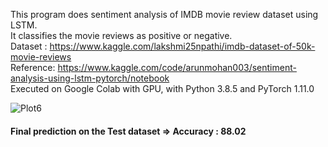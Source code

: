 
This program does sentiment analysis of IMDB movie review dataset using LSTM.  
It classifies the movie reviews as positive or negative.  
Dataset : https://www.kaggle.com/lakshmi25npathi/imdb-dataset-of-50k-movie-reviews  
Reference: https://www.kaggle.com/code/arunmohan003/sentiment-analysis-using-lstm-pytorch/notebook  
Executed on Google Colab with GPU, with Python 3.8.5 and PyTorch 1.11.0   



![Plot6](https://user-images.githubusercontent.com/17172345/159133367-6eef34f9-eb67-4afd-9459-19857e1c28b5.png)  

#### Final prediction on the Test dataset => Accuracy : 88.02 
